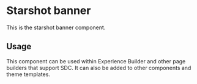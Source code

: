 
# Starshot banner

This is the starshot banner component.

## Usage

This component can be used within Experience Builder and other page builders
that support SDC. It can also be added to other components and theme templates.

